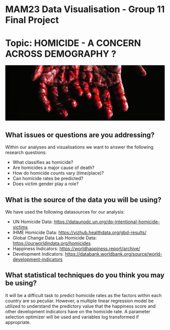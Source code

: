 # MAM23 Data Visualisation - Group 11 Final Project

# Topic: HOMICIDE - A CONCERN ACROSS DEMOGRAPHY ?

![killer](/images/homicide.jpg)

## What issues or questions are you addressing?

Within our analyses and visualisations we want to answer the following research questions:
- What classifies as homicide?
- Are homicides a major cause of death?
- How do homicide counts vary (time/place)?
- Can homicide rates be predicted?
- Does victim gender play a role?


## What is the source of the data you will be using? 

We have used the following datasources for our analysis:
- UN Homicide Data: https://dataunodc.un.org/dp-intentional-homicide-victims
- IHME Homicide Data: https://vizhub.healthdata.org/gbd-results/
- Global Change Data Lab Homicide Data: https://ourworldindata.org/homicides
- Happiness Indicators: https://worldhappiness.report/archive/
- Development Indicators: https://databank.worldbank.org/source/world-development-indicators


## What statistical techniques do you think you may be using?

It will be a difficult task to predict homicide rates as the factors within each country are so peculiar. However, a multiple linear regression model be utilized to understand the predictory value that the happiness score and other development indicators have on the homicide rate. A parameter selection optimizer will be used and variables log transformed if appropriate.
